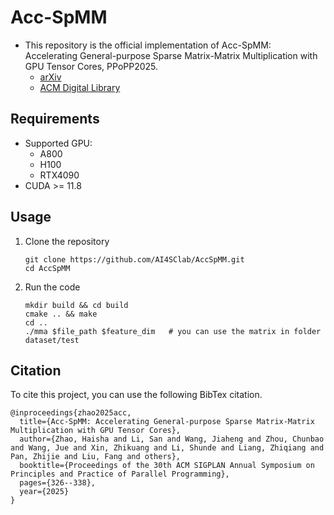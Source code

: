 # Acc-SpMM


- This repository is the official implementation of Acc-SpMM: Accelerating General-purpose Sparse Matrix-Matrix Multiplication with GPU Tensor Cores, PPoPP2025.
    - [arXiv](https://arxiv.org/pdf/2501.09251)
    - [ACM Digital Library](https://dl.acm.org/doi/10.1145/3710848.3710888)


## Requirements

- Supported GPU: 
    - A800 
    - H100
    - RTX4090
- CUDA >= 11.8

## Usage

1. Clone the repository

    ```
    git clone https://github.com/AI4SClab/AccSpMM.git
    cd AccSpMM
    ```

2. Run the code

    ```
    mkdir build && cd build
    cmake .. && make
    cd ..
    ./mma $file_path $feature_dim   # you can use the matrix in folder dataset/test
    ```

## Citation

To cite this project, you can use the following BibTex citation.

```
@inproceedings{zhao2025acc,
  title={Acc-SpMM: Accelerating General-purpose Sparse Matrix-Matrix Multiplication with GPU Tensor Cores},
  author={Zhao, Haisha and Li, San and Wang, Jiaheng and Zhou, Chunbao and Wang, Jue and Xin, Zhikuang and Li, Shunde and Liang, Zhiqiang and Pan, Zhijie and Liu, Fang and others},
  booktitle={Proceedings of the 30th ACM SIGPLAN Annual Symposium on Principles and Practice of Parallel Programming},
  pages={326--338},
  year={2025}
}
```
